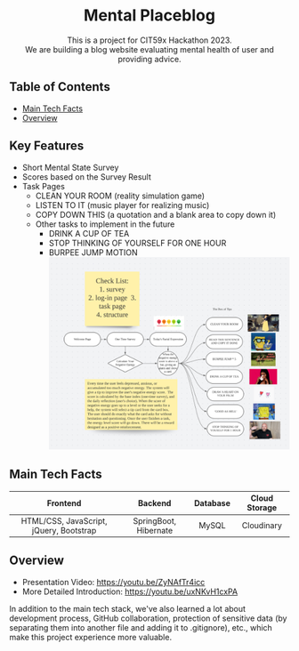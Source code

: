 <h1 align="center">Mental Placeblog</h1>

<p align="center">This is a project for CIT59x Hackathon 2023. <br>We are building a blog website evaluating mental health of user and providing advice.</p>

## Table of Contents

- [Main Tech Facts](#main-tech-facts)
- [Overview](#overview)

## Key Features 
* Short Mental State Survey
* Scores based on the Survey Result
* Task Pages 
   * CLEAN YOUR ROOM (reality simulation game)
   * LISTEN TO IT (music player for realizing music)
   * COPY DOWN THIS (a quotation and a blank area to copy down it)
   * Other tasks to implement in the future
        - DRINK A CUP OF TEA 
        - STOP THINKING OF YOURSELF FOR ONE HOUR 
        - BURPEE JUMP MOTION
![](https://github.com/mengqian-wu/mental_spa/blob/main/Mental_Spa.PNG)


## Main Tech Facts 

|  Frontend  |  Backend  |  Database  |   Cloud Storage   |
|:----------:|:---------:|:----------:|:----------:|
| HTML/CSS, JavaScript, jQuery, Bootstrap | SpringBoot, Hibernate | MySQL | Cloudinary |


## Overview

* Presentation Video: https://youtu.be/ZyNAfTr4icc
* More Detailed Introduction: https://youtu.be/uxNKvH1cxPA

In addition to the main tech stack, we've also learned a lot about development process, GitHub collaboration, protection of sensitive data (by separating them into another file and adding it to .gitignore), etc., which make this project experience more valuable.

